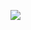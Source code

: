 <a href="https://www.dynasage.com"><img src="https://blogger.googleusercontent.com/img/b/R29vZ2xl/AVvXsEjSsgZvv8yb6aHhQ7o0gnoPJYQhVI8KLwuShiBfFqGnh0F_hjRXYcp8E0pixoGvhBrjgKSLThCQ3zUuPQ6W9RGmdrIPEo1ohpSUa8SGl_FCSxqg_72AUnT_ie0Tft4zsyBnE0T8uuKMZ6VhV8JGPavLLIoNWkQbT8hMoeU7FQhd3AbXtwb0XnEcOG_kgKA/s16000/Untitled%20design(1)%20(1).png"/></a>
